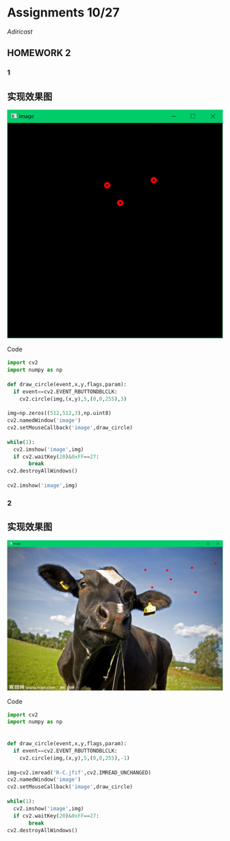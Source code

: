 # Assignments 10/27
*Adiricast*
## HOMEWORK 2
### 1
## 实现效果图
![me](https://github.com/ophwsjtu18/ohw21f/blob/main/syy/10201.PNG)

Code 
```python
import cv2
import numpy as np

def draw_circle(event,x,y,flags,param):
  if event==cv2.EVENT_RBUTTONDBLCLK:
    cv2.circle(img,(x,y),5,(0,0,255),3)

img=np.zeros((512,512,3),np.uint8)
cv2.namedWindow('image')
cv2.setMouseCallback('image',draw_circle)

while(1):
  cv2.imshow('image',img)
  if cv2.waitKey(20)&0xFF==27:
       break
cv2.destroyAllWindows()

cv2.imshow('image',img)
```

### 2
## 实现效果图
![me](https://github.com/ophwsjtu18/ohw21f/blob/main/syy/10202.PNG)

Code 
```python
import cv2
import numpy as np


def draw_circle(event,x,y,flags,param):
  if event==cv2.EVENT_RBUTTONDBLCLK:
    cv2.circle(img,(x,y),5,(0,0,255),-1)

img=cv2.imread('R-C.jfif',cv2.IMREAD_UNCHANGED)
cv2.namedWindow('image')
cv2.setMouseCallback('image',draw_circle)

while(1):
  cv2.imshow('image',img)
  if cv2.waitKey(20)&0xFF==27:
       break
cv2.destroyAllWindows()

```


